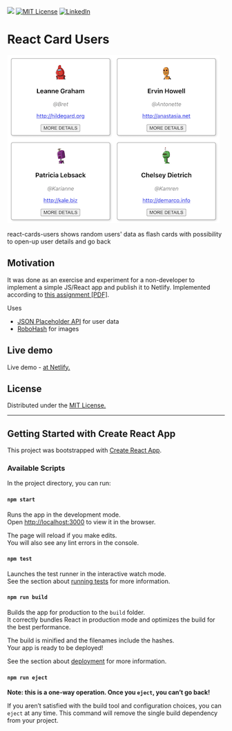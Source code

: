 <!-- PROJECT SHIELDS -->
<!--
*** I'm using markdown "reference style" links for readability.
*** Reference links are enclosed in brackets [ ] instead of parentheses ( ).
*** See the bottom of this document for the declaration of the reference variables
*** for contributors-url, forks-url, etc. This is an optional, concise syntax you may use.
*** https://www.markdownguide.org/basic-syntax/#reference-style-links
-->
<!-- could be some extra
[![Contributors][contributors-shield]][contributors-url]
[![Forks][forks-shield]][forks-url]
[![Stargazers][stars-shield]][stars-url]
[![Issues][issues-shield]][issues-url]
-->
![](https://img.shields.io/badge/react-545454.svg?style=flat&logo=react)
[![MIT License][license-shield]][license-url]
[![LinkedIn][linkedin-shield]][linkedin-url]

# React Card Users

[![Project Name Screen Shot][project-screenshot]][project-url]

react-cards-users shows random users' data as flash cards with possibility to open-up user details and go back

## Motivation

It was done as an exercise and experiment for a non-developer to implement a simple JS/React app and publish it to Netlify.
Implemented according to [this assignment [PDF]](./React%20Assignment.pdf).

Uses
- [JSON Placeholder API](https://jsonplaceholder.typicode.com/) for user data
- [RoboHash](https://robohash.org) for images

## Live demo

Live demo - [at Netlify.](https://andrejk-react-cards-users.netlify.app/)

## License

Distributed under the [MIT License.](./LICENSE)

---

## Getting Started with Create React App

This project was bootstrapped with [Create React App](https://github.com/facebook/create-react-app).

### Available Scripts

In the project directory, you can run:

#### `npm start`

Runs the app in the development mode.\
Open [http://localhost:3000](http://localhost:3000) to view it in the browser.

The page will reload if you make edits.\
You will also see any lint errors in the console.

#### `npm test`

Launches the test runner in the interactive watch mode.\
See the section about [running tests](https://facebook.github.io/create-react-app/docs/running-tests) for more information.

#### `npm run build`

Builds the app for production to the `build` folder.\
It correctly bundles React in production mode and optimizes the build for the best performance.

The build is minified and the filenames include the hashes.\
Your app is ready to be deployed!

See the section about [deployment](https://facebook.github.io/create-react-app/docs/deployment) for more information.

#### `npm run eject`

**Note: this is a one-way operation. Once you `eject`, you can’t go back!**

If you aren’t satisfied with the build tool and configuration choices, you can `eject` at any time. This command will remove the single build dependency from your project.

<!-- MARKDOWN LINKS & IMAGES -->
<!-- https://www.markdownguide.org/basic-syntax/#reference-style-links -->
[license-shield]: https://img.shields.io/github/license/andrejkurusiov/react-cards-users?style=flat
[license-url]: ./LICENSE
[linkedin-shield]: https://img.shields.io/badge/LinkedIn-Profile-informational?style=flat&logo=linkedin
[linkedin-url]: https://www.linkedin.com/in/andrejkurusiov/
[linkedin-shield]: https://img.shields.io/badge/LinkedIn-Profile-informational?style=flat&logo=linkedin
[linkedin-url]: https://www.linkedin.com/in/andrejkurusiov/
[project-screenshot]: ./screenshot.png
[project-url]: https://andrejk-react-cards-users.netlify.app/
